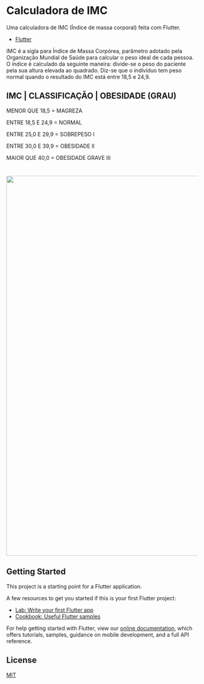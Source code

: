 # Calculadora de IMC
Uma calculadora de IMC (Índice de massa corporal) feita com Flutter.

- [Flutter](https://flutter.dev/)

IMC é a sigla para Índice de Massa Corpórea, parâmetro adotado pela Organização Mundial de Saúde para calcular o peso ideal de cada pessoa.
O índice é calculado da seguinte maneira: divide-se o peso do paciente pela sua altura elevada ao quadrado. Diz-se que o indivíduo tem peso normal quando o resultado do IMC está entre 18,5 e 24,9.

## IMC |	CLASSIFICAÇÃO	 | OBESIDADE (GRAU)

  MENOR QUE 18,5 = MAGREZA	

  ENTRE 18,5 E 24,9	= NORMAL	

  ENTRE 25,0 E 29,9 =	SOBREPESO	I

  ENTRE 30,0 E 39,9	= OBESIDADE	II

  MAIOR QUE 40,0	 = OBESIDADE GRAVE	III
  
##
  
<h1 align="center"> 
<img src="https://user-images.githubusercontent.com/43822467/87994791-3a601e80-cac4-11ea-9ef0-fc31a47a61cc.png" width="1000px" style="max-width:100%;">
</h1>






## Getting Started

This project is a starting point for a Flutter application.

A few resources to get you started if this is your first Flutter project:

- [Lab: Write your first Flutter app](https://flutter.dev/docs/get-started/codelab)
- [Cookbook: Useful Flutter samples](https://flutter.dev/docs/cookbook)

For help getting started with Flutter, view our
[online documentation](https://flutter.dev/docs), which offers tutorials,
samples, guidance on mobile development, and a full API reference.

License
----

[MIT](https://choosealicense.com/licenses/mit/)
